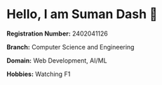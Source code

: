# Hello, I am **Suman Dash** 👋

**Registration Number:** 2402041126 

**Branch:** Computer Science and Engineering

**Domain:** Web Development, AI/ML 

**Hobbies:** Watching F1
